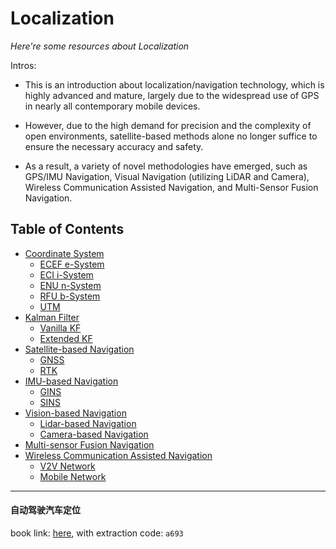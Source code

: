 # Localization
*Here're some resources about Localization*

Intros:
* This is an introduction about localization/navigation technology, which is highly advanced and mature, largely due to the widespread use of GPS in nearly all contemporary mobile devices.

* However, due to the high demand for precision and the complexity of open environments, satellite-based methods alone no longer suffice to ensure the necessary accuracy and safety.

* As a result, a variety of novel methodologies have emerged, such as GPS/IMU Navigation, Visual Navigation (utilizing LiDAR and Camera), Wireless Communication Assisted Navigation, and Multi-Sensor Fusion Navigation.


## Table of Contents
* [Coordinate System](preliminaries/coordination_system.md)
  * [ECEF e-System](preliminaries/coordination_system.md#ecef-e-system)
  * [ECI i-System](preliminaries/coordination_system.md#eci-i-system)
  * [ENU n-System](preliminaries/coordination_system.md#enu-n-system)
  * [RFU b-System](preliminaries/coordination_system.md#rfu-b-system)
  * [UTM](preliminaries/coordination_system.md#utm)
* [Kalman Filter](preliminaries/Kalman_filter.md)
  * [Vanilla KF](preliminaries/Kalman_filter.md#vanilla-kf)
  * [Extended KF](preliminaries/Kalman_filter.md#extended-kf)
* [Satellite-based Navigation](methodologies/satellite_based.md)
  * [GNSS](methodologies/satellite_based.md#gnss)
  * [RTK](methodologies/satellite_based.md#rtk)
* [IMU-based Navigation](methodologies/IMU_based.md)
  * [GINS](methodologies/IMU_based.md#gins)
  * [SINS](methodologies/IMU_based.md#sins)
* [Vision-based Navigation](methodologies/vision_based.md)
  * [Lidar-based Navigation](methodologies/vision_based.md#lidar-based-navigation)
  * [Camera-based Navigation](methodologies/vision_based.md#camera-based-navigation)
* [Multi-sensor Fusion Navigation](methodologies/multi_sensor_fusion.md)
* [Wireless Communication Assisted Navigation](methodologies/WCAN.md)
  * [V2V Network](methodologies/WCAN.md#vehicle-to-vehicle-network)
  * [Mobile Network](methodologies/WCAN.md#mobile-network)

---

#### 自动驾驶汽车定位
book link: [here](https://pan.baidu.com/s/1J8qRBuRGOf-PCERzs1xuqw), with extraction code: `a693`

